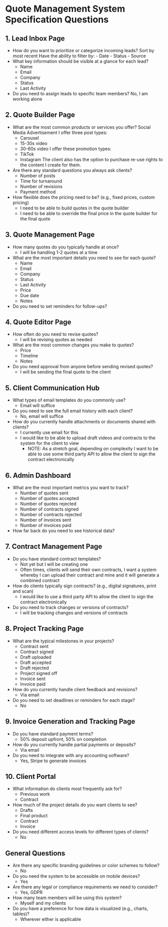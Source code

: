 # Quote Management System Specification Questions

## 1. Lead Inbox Page
- How do you want to prioritize or categorize incoming leads?
    Sort by most recent
    Have the ability to filter by:
        - Date
        - Status
        - Source
- What key information should be visible at a glance for each lead?
    - Name
    - Email
    - Company
    - Status
    - Last Activity
- Do you need to assign leads to specific team members?
    No, I am working alone

## 2. Quote Builder Page
- What are the most common products or services you offer?
    Social Media Advertisement
    I offer three post types:
    - Carousel
    - 15-30s video
    - 30-60s video
    I offer these promotion types:
    - TikTok
    - Instagram
    The client also has the option to purchase re-use rights to the content I create for them.
- Are there any standard questions you always ask clients?
    - Number of posts
    - Time for turnaround
    - Number of revisions
    - Payment method
- How flexible does the pricing need to be? (e.g., fixed prices, custom pricing)
    - I need to be able to build quotes in the quote builder
    - I need to be able to override the final price in the quote builder for the final quote

## 3. Quote Management Page
- How many quotes do you typically handle at once?
    - I will be handling 1-2 quotes at a time
- What are the most important details you need to see for each quote?
    - Name
    - Email
    - Company
    - Status
    - Last Activity
    - Price
    - Due date
    - Notes
- Do you need to set reminders for follow-ups?

## 4. Quote Editor Page
- How often do you need to revise quotes?
    - I will be revising quotes as needed
- What are the most common changes you make to quotes?
    - Price
    - Timeline
    - Notes
- Do you need approval from anyone before sending revised quotes?
    - I will be sending the final quote to the client

## 5. Client Communication Hub
- What types of email templates do you commonly use?
    - Email will suffice
- Do you need to see the full email history with each client?
    - No, email will suffice
- How do you currently handle attachments or documents shared with clients?
    - I currently use email for this
    - I would like to be able to upload draft videos and contracts to the system for the client to view
        - NOTE: As a stretch goal, depending on complexity I want to be able to use some third party API to allow the client to sign the contract electronically

## 6. Admin Dashboard
- What are the most important metrics you want to track?
    - Number of quotes sent
    - Number of quotes accepted
    - Number of quotes rejected
    - Number of contracts signed
    - Number of contracts rejected
    - Number of invoices sent
    - Number of invoices paid
- How far back do you need to see historical data?

## 7. Contract Management Page
- Do you have standard contract templates?
    - Not yet but I will be creating one
    - Often times, clients will send their own contracts, I want a system whereby I can upload their contract and mine and it will generate a combined contract
- How do clients typically sign contracts? (e.g., digital signatures, print and scan)
    - I would like to use a third party API to allow the client to sign the contract electronically
- Do you need to track changes or versions of contracts?
    - I will be tracking changes and versions of contracts

## 8. Project Tracking Page
- What are the typical milestones in your projects?
    - Contract sent
    - Contract signed
    - Draft uploaded
    - Draft accepted
    - Draft rejected
    - Project signed off
    - Invoice sent
    - Invoice paid
- How do you currently handle client feedback and revisions?
    - Via email
- Do you need to set deadlines or reminders for each stage?
    - No

## 9. Invoice Generation and Tracking Page
- Do you have standard payment terms?
    - 50% deposit upfront, 50% on completion
- How do you currently handle partial payments or deposits?
    - Via email
- Do you need to integrate with any accounting software?
    - Yes, Stripe to generate invoices

## 10. Client Portal
- What information do clients most frequently ask for?
    - Previous work
    - Contract
- How much of the project details do you want clients to see?
    - Drafts
    - Final product
    - Contract
    - Invoice
- Do you need different access levels for different types of clients?
    - No

## General Questions
- Are there any specific branding guidelines or color schemes to follow?
    - No
- Do you need the system to be accessible on mobile devices?
    - Yes
- Are there any legal or compliance requirements we need to consider?
    - Yes, GDPR
- How many team members will be using this system?
    - Myself and my clients
- Do you have a preference for how data is visualized (e.g., charts, tables)?
    - Wherever either is applicable